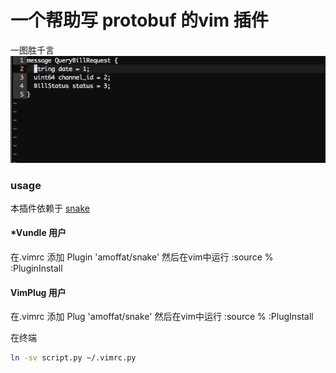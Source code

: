# 一个帮助写 protobuf 的vim 插件
一图胜千言
![alt](https://github.com/melotusme/vimscript/blob/master/protobuf.gif)



### usage

本插件依赖于 [snake](https://github.com/amoffat/snake)
#### *Vundle 用户
在.vimrc 添加
Plugin 'amoffat/snake'
然后在vim中运行
:source %
:PluginInstall
#### VimPlug 用户
在.vimrc 添加
Plug 'amoffat/snake'
然后在vim中运行
:source %
:PlugInstall



在终端
```bash
ln -sv script.py ~/.vimrc.py
```
